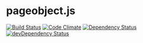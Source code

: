 # pageobject.js

[![Build Status](https://travis-ci.org/truenorth/pageobject.js.svg?branch=master)](https://travis-ci.org/truenorth/pageobject.js)
[![Code Climate](https://codeclimate.com/github/truenorth/pageobject.js/badges/gpa.svg)](https://codeclimate.com/github/truenorth/pageobject.js)
[![Dependency Status](https://david-dm.org/truenorth/pageobject.js.svg)](https://david-dm.org/truenorth/pageobject.js)
[![devDependency Status](https://david-dm.org/truenorth/pageobject.js/dev-status.svg)](https://david-dm.org/truenorth/pageobject.js#info=devDependencies)
